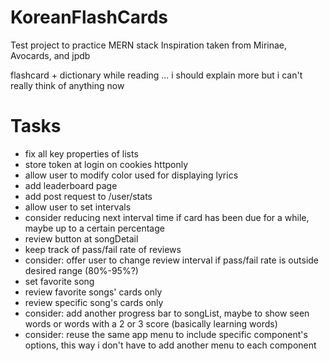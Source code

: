 # KoreanFlashCards
Test project to practice MERN stack
Inspiration taken from Mirinae, Avocards, and jpdb


flashcard + dictionary while reading
... i should explain more but i can't really think of anything now



# Tasks
<ul>
<li>fix all key properties of lists</li>
<li>store token at login on cookies httponly</li>
<li>allow user to modify color used for displaying lyrics</li>
<li>add leaderboard page</li>
<li>add post request to /user/stats</li>
<li>allow user to set intervals</li>
<li>consider reducing next interval time if card has been due for a while, maybe up to a certain percentage</li>

<li>review button at songDetail</li>
<li>keep track of pass/fail rate of reviews</li>
<li>consider: offer user to change review interval if pass/fail rate is outside desired range (80%-95%?)</li>
<li>set favorite song</li>
<li>review favorite songs' cards only</li>
<li>review specific song's cards only</li>
<li>consider: add another progress bar to songList, maybe to show seen words or words with a 2 or 3 score (basically learning words)</li>
<li>consider: reuse the same app menu to include specific component's options, this way i don't have to add another menu to each component</li>
</ul>